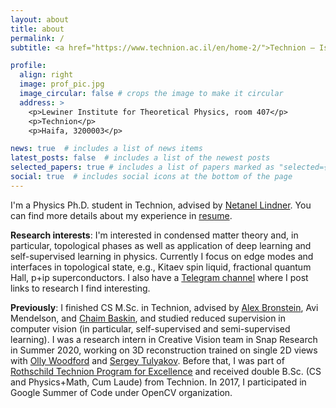```yaml
---
layout: about
title: about
permalink: /
subtitle: <a href="https://www.technion.ac.il/en/home-2/">Technion – Israel Institute of Technology</a>. 

profile:
  align: right
  image: prof_pic.jpg
  image_circular: false # crops the image to make it circular
  address: >
    <p>Lewiner Institute for Theoretical Physics, room 407</p>
    <p>Technion</p>
    <p>Haifa, 3200003</p>

news: true  # includes a list of news items
latest_posts: false  # includes a list of the newest posts
selected_papers: true # includes a list of papers marked as "selected={true}"
social: true  # includes social icons at the bottom of the page
---
```


I'm a Physics Ph.D. student in Technion, advised by [Netanel Lindner](https://phsites.technion.ac.il/lindner/). You can find more details about my experience in [resume](/assets/pdf/resume.pdf). 

**Research interests**: I'm interested in condensed matter theory and, in particular, topological phases as well as application of deep learning and self-supervised learning in physics. 
Currently I focus on edge modes and interfaces in topological state, e.g., Kitaev spin liquid, fractional quantum Hall, p+ip superconductors. 
I also have a [Telegram channel](https://t.me/j_links) where I post links to research I find interesting.

**Previously**: 
I finished CS M.Sc. in Technion, advised by [Alex Bronstein](https://bron.cs.technion.ac.il/), Avi Mendelson, and [Chaim Baskin](https://chaimb.cs.technion.ac.il/), and studied reduced supervision in computer vision (in particular, self-supervised and semi-supervised learning). I was a research intern in Creative Vision team in Snap Research in Summer 2020, working on 3D reconstruction trained on single 2D views with [Olly Woodford](https://ojwoodford.github.io/) and [Sergey Tulyakov](http://www.stulyakov.com/). 
Before that, I was part of [Rothschild Technion Program for Excellence](https://excellence.technion.ac.il/) and received double B.Sc. (CS and Physics+Math, Cum Laude) from Technion. In 2017, I participated in Google Summer of Code under OpenCV organization.